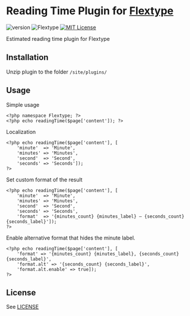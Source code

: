 # Reading Time Plugin for [Flextype](http://flextype.org/)
![version](https://img.shields.io/badge/version-1.1.1-brightgreen.svg?style=flat-square "Version")
![Flextype](https://img.shields.io/badge/Flextype-0.7.0-green.svg?style=flat-square "Flextype Version")
[![MIT License](https://img.shields.io/badge/license-MIT-blue.svg?style=flat-square)](https://github.com/flextype-plugins/reading-time/blob/master/LICENSE.txt)

Estimated reading time plugin for Flextype

## Installation
Unzip plugin to the folder `/site/plugins/`

## Usage

Simple usage  

```
<?php namespace Flextype; ?>
<?php echo readingTime($page['content']); ?>
```

Localization  

```
<?php echo readingTime($page['content'], [
    'minute'  => 'Minute',
    'minutes' => 'Minutes',
    'second'  => 'Second',
    'seconds' => 'Seconds']);
?>
```

Set custom format of the result   

```
<?php echo readingTime($page['content'], [
    'minute'  => 'Minute',
    'minutes' => 'Minutes',
    'second'  => 'Second',
    'seconds' => 'Seconds',
    'format'  => '{minutes_count} {minutes_label} – {seconds_count} {seconds_label}']);
?>
```

Enable alternative format that hides the minute label.

```
<?php echo readingTime($page['content'], [
    'format' => '{minutes_count} {minutes_label}, {seconds_count} {seconds_label}',
    'format.alt' => '{seconds_count} {seconds_label}',
    'format.alt.enable' => true]);
?>
```

## License
See [LICENSE](https://github.com/flextype-plugins/reading-time/blob/master/LICENSE)
